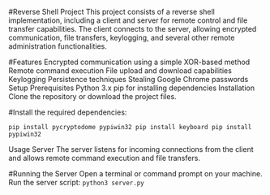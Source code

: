 #Reverse Shell Project
This project consists of a reverse shell implementation, including a client and server for remote control and file transfer capabilities. The client connects to the server, allowing encrypted communication, file transfers, keylogging, and several other remote administration functionalities.

#Features
Encrypted communication using a simple XOR-based method
Remote command execution
File upload and download capabilities
Keylogging
Persistence techniques
Stealing Google Chrome passwords
Setup
Prerequisites
Python 3.x
pip for installing dependencies
Installation
Clone the repository or download the project files.

#Install the required dependencies:

`pip install pycryptodome pypiwin32
pip install keyboard
pip install pypiwin32`

Usage
Server
The server listens for incoming connections from the client and allows remote command execution and file transfers.

#Running the Server
Open a terminal or command prompt on your machine.
Run the server script:
`python3 server.py`
